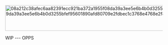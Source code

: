  <img width="658" height="82" alt="08a212c38afec6aa82391ecc921ba372a1955f08da39a3ee5e6b4b0d3255bfef95601890afd80709da39a3ee5e6b4b0d3255bfef95601890afd80709e2fdbec1c3768e4768e2f8416faae715" src="https://github.com/user-attachments/assets/6a8fb511-2c01-46db-b56b-2de9451d460c" />

WIP --- OPPS 

   

	

